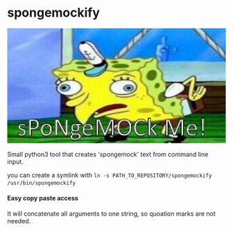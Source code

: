 # spongemockify
![spongemock](https://github.com/JorisWijnen/spongemockify/blob/main/images/spongemock.jpg "SpongeMock")

Small python3 tool that creates 'spongemock' text from command line input.

you can create a symlink with
`ln -s PATH_TO_REPOSITORY/spongemockify /usr/bin/spongemockify`

#### Easy copy paste access

It will concatenate all arguments to one string, so quoation marks are not needed.

